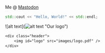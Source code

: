 Me @ <a rel="me" href="https://mastodon.online/@aquadogus">Mastodon</a>
```c++
std::cout << "Hello, World!" << std::endl;
```

![alt text](![alt text](https://kentglenn.github.ioimages/logo.pdf" "Our logo")
 "Our logo")

    <div class="header">
        <img id="logo" src="images/logo.pdf" />
    </div>